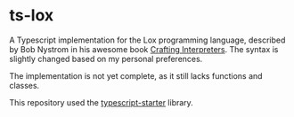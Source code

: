 # ts-lox

A Typescript implementation for the Lox programming language, described by Bob Nystrom in his awesome book [Crafting Interpreters](http://www.craftinginterpreters.com/). The syntax is slightly changed based on my personal preferences.

The implementation is not yet complete, as it still lacks functions and classes.

This repository used the [typescript-starter](https://github.com/bitjson/typescript-starter) library.
